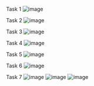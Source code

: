 Task 1
![image](https://github.com/user-attachments/assets/6774cdaa-1911-426c-a0c7-96c269e56935)

Task 2
![image](https://github.com/user-attachments/assets/e3d16f8f-03e5-4825-ab0e-26c05347e26a)

Task 3
![image](https://github.com/user-attachments/assets/b7d6ca20-c843-4449-b308-136cab186f3b)

Task 4
![image](https://github.com/user-attachments/assets/694a8b15-473a-479b-b928-51c928b98bd7)

Task 5
![image](https://github.com/user-attachments/assets/a88a74d2-df1c-4c2c-8f42-7074b09b8ece)

Task 6
![image](https://github.com/user-attachments/assets/94e7ce38-86f5-429b-926b-9c7023143f05)

Task 7
![image](https://github.com/user-attachments/assets/315ae0dd-0789-40ac-8a67-d21a9b9801e5)
![image](https://github.com/user-attachments/assets/81594f5e-1fee-4d9d-a3a2-18b224d1f067)
![image](https://github.com/user-attachments/assets/fa1f556e-efa8-44bc-b487-a3b293c1d0eb)
